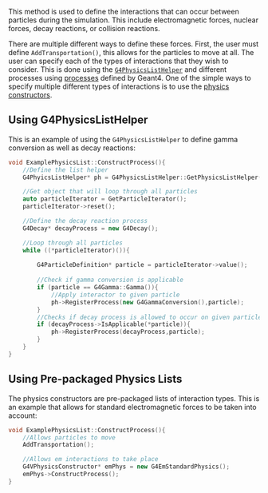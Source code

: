 This method is used to define the interactions that can occur between particles during the simulation. This include electromagnetic forces, nuclear forces, decay reactions, or collision reactions. 

There are multiple different ways to define these forces. First, the user must define `AddTransportation()`, this allows for the particles to move at all. The user can specify each of the types of interactions that they wish to consider. This is done using the [`G4PhysicsListHelper`](https://gitlab.cern.ch/geant4/geant4/-/blob/master/source/run/include/G4PhysicsListHelper.hh) and different processes using [processes](https://gitlab.cern.ch/geant4/geant4/-/tree/master/source/processes) defined by Geant4. One of the simple ways to specify multiple different types of interactions is to use the [physics constructors](https://gitlab.cern.ch/geant4/geant4/-/tree/master/source/physics_lists/constructors).

## Using G4PhysicsListHelper
This is an example of using the `G4PhysicsListHelper` to define gamma conversion as well as decay reactions:
```cpp
void ExamplePhysicsList::ConstructProcess(){
	//Define the list helper
	G4PhyicsListHelper* ph = G4PhysicsListHelper::GetPhysicsListHelper();

	//Get object that will loop through all particles
	auto particleIterator = GetParticleIterator();
	particleIterator->reset();

	//Define the decay reaction process
	G4Decay* decayProcess = new G4Decay();

	//Loop through all particles
	while ((*particleIterator)()){
		
		G4ParticleDefinition* particle = particleIterator->value();
		
		//Check if gamma conversion is applicable
		if (particle == G4Gamma::Gamma()){
			//Apply interactor to given particle
			ph->RegisterProcess(new G4GammaConversion(),particle);
		}
		//Checks if decay process is allowed to occur on given particle
		if (decayProcess->IsApplicable(*particle)){
			ph->RegisterProcess(decayProcess,particle);
		}		
	}
}
```

## Using Pre-packaged Physics Lists
The physics constructors are pre-packaged lists of interaction types. This is an example that allows for standard electromagnetic forces to be taken into account:
```cpp
void ExamplePhysicsList::ConstructProcess(){
	//Allows particles to move
	AddTransportation();

	//Allows em interactions to take place
	G4VPhysicsConstructor* emPhys = new G4EmStandardPhysics();
	emPhys->ConstructProcess();
}
```